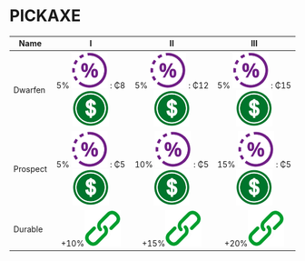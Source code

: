 # PICKAXE



| Name     |                                       I                                       |                                       II                                       |                                       III                                      |
| -------- | :---------------------------------------------------------------------------: | :----------------------------------------------------------------------------: | :----------------------------------------------------------------------------: |
| Dwarfen  | 5% ![](../.gitbook/assets/CHANCE.png) : ₵8 ![](../.gitbook/assets/REWARD.png) | 5% ![](../.gitbook/assets/CHANCE.png) : ₵12 ![](../.gitbook/assets/REWARD.png) | 5% ![](../.gitbook/assets/CHANCE.png) : ₵15 ![](../.gitbook/assets/REWARD.png) |
| Prospect | 5% ![](../.gitbook/assets/CHANCE.png) : ₵5 ![](../.gitbook/assets/REWARD.png) | 10% ![](../.gitbook/assets/CHANCE.png) : ₵5 ![](../.gitbook/assets/REWARD.png) | 15% ![](../.gitbook/assets/CHANCE.png) : ₵5 ![](../.gitbook/assets/REWARD.png) |
| Durable  |                      +10%![](../.gitbook/assets/DURA.png)                     |                      +15%![](../.gitbook/assets/DURA.png)                      |                      +20%![](../.gitbook/assets/DURA.png)                      |
